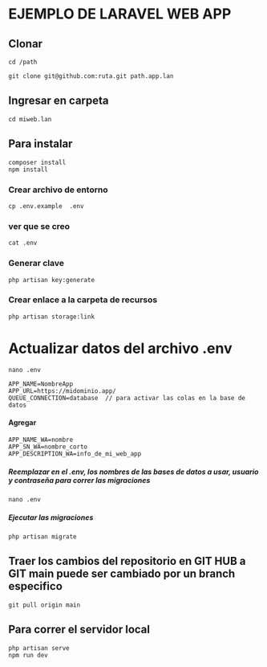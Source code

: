 # EJEMPLO DE LARAVEL WEB APP

## Clonar

    cd /path
    
    git clone git@github.com:ruta.git path.app.lan
            
## Ingresar en carpeta
        
    cd miweb.lan
        
## Para instalar

    composer install
    npm install

### Crear archivo de entorno

	cp .env.example  .env

### ver que se creo

	cat .env

### Generar clave 

	php artisan key:generate

### Crear enlace a la carpeta de recursos

	php artisan storage:link
                
# Actualizar datos del archivo .env

    nano .env
        
    APP_NAME=NombreApp
    APP_URL=https://midominio.app/
    QUEUE_CONNECTION=database  // para activar las colas en la base de datos
#### Agregar

    APP_NAME_WA=nombre
    APP_SN_WA=nombre_corto
    APP_DESCRIPTION_WA=info_de_mi_web_app

         
##### Reemplazar en el .env, los nombres de las bases de datos a usar, usuario y contraseña para correr las migraciones
    
    nano .env
       
##### Ejecutar las migraciones
       
    php artisan migrate
    
## Traer los cambios del repositorio en GIT HUB a GIT main puede ser cambiado por un branch especifico

    git pull origin main
        
## Para correr el servidor local

    php artisan serve
    npm run dev

